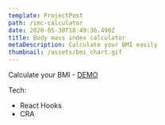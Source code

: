 ```yaml
---
template: ProjectPost
path: /imc-calculator
date: 2020-05-30T18:49:36.490Z
title: Body mass index calculator
metaDescription: Calculate your BMI easily
thumbnail: /assets/bmi_chart.gif
---
```

Calculate your BMI - [DEMO](https://imcfronttest.zomervinicius.now.sh/)

Tech:

* React Hooks
* CRA